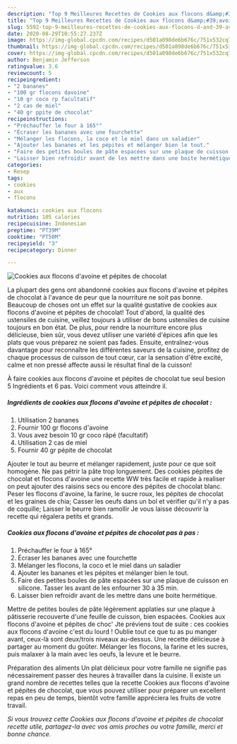 ```yaml
---
description: "Top 9 Meilleures Recettes de Cookies aux flocons d&amp;#39;avoine et pépites de chocolat"
title: "Top 9 Meilleures Recettes de Cookies aux flocons d&amp;#39;avoine et pépites de chocolat"
slug: 5592-top-9-meilleures-recettes-de-cookies-aux-flocons-d-and-39-avoine-et-pepites-de-chocolat
date: 2020-08-29T10:55:27.237Z
image: https://img-global.cpcdn.com/recipes/d501a098de6b676c/751x532cq70/cookies-aux-flocons-davoine-et-pepites-de-chocolat-photo-principale-de-la-recette.jpg
thumbnail: https://img-global.cpcdn.com/recipes/d501a098de6b676c/751x532cq70/cookies-aux-flocons-davoine-et-pepites-de-chocolat-photo-principale-de-la-recette.jpg
cover: https://img-global.cpcdn.com/recipes/d501a098de6b676c/751x532cq70/cookies-aux-flocons-davoine-et-pepites-de-chocolat-photo-principale-de-la-recette.jpg
author: Benjamin Jefferson
ratingvalue: 3.6
reviewcount: 5
recipeingredient:
- "2 bananes"
- "100 gr flocons davoine"
- "10 gr coco rp facultatif"
- "2 cas de miel"
- "40 gr ppite de chocolat"
recipeinstructions:
- "Préchauffer le four à 165°"
- "Écraser les bananes avec une fourchette"
- "Mélanger les flocons, la coco et le miel dans un saladier"
- "Ajouter les bananes et les pépites et mélanger bien le tout."
- "Faire des petites boules de pâte espacées sur une plaque de cuisson en silicone. Tasser les avant de les enfourner 30 à 35 min."
- "Laisser bien refroidir avant de les mettre dans une boite hermétique."
categories:
- Resep
tags:
- cookies
- aux
- flocons

katakunci: cookies aux flocons 
nutrition: 105 calories
recipecuisine: Indonesian
preptime: "PT39M"
cooktime: "PT50M"
recipeyield: "3"
recipecategory: Dinner

---
```



![Cookies aux flocons d&#39;avoine et pépites de chocolat](https://img-global.cpcdn.com/recipes/d501a098de6b676c/751x532cq70/cookies-aux-flocons-davoine-et-pepites-de-chocolat-photo-principale-de-la-recette.jpg)

La plupart des gens ont abandonné cookies aux flocons d&#39;avoine et pépites de chocolat à l'avance de peur que la nourriture ne soit pas bonne. Beaucoup de choses ont un effet sur la qualité gustative de cookies aux flocons d&#39;avoine et pépites de chocolat! Tout d'abord, la qualité des ustensiles de cuisine, veillez toujours à utiliser de bons ustensiles de cuisine toujours en bon état. De plus, pour rendre la nourriture encore plus délicieuse, bien sûr, vous devez utiliser une variété d'épices afin que les plats que vous préparez ne soient pas fades. Ensuite, entraînez-vous davantage pour reconnaître les différentes saveurs de la cuisine, profitez de chaque processus de cuisson de tout cœur, car la sensation d'être excité, calme et non pressé affecte aussi le résultat final de la cuisson!

<!--inarticleads1-->

À faire cookies aux flocons d&#39;avoine et pépites de chocolat tue seul besion 5 Ingrédients et 6 pas. Voici comment vous atteindre il.

##### Ingrédients de cookies aux flocons d&#39;avoine et pépites de chocolat :

1. Utilisation 2 bananes
1. Fournir 100 gr flocons d&#39;avoine
1. Vous avez besoin 10 gr coco râpé (facultatif)
1. Utilisation 2 cas de miel
1. Fournir 40 gr pépite de chocolat


Ajouter le tout au beurre et mélanger rapidement, juste pour ce que soit homogène. Ne pas pétrir la pâte trop longuement. Des cookies pépites de chocolat et flocons d&#39;avoine une recette WW très facile et rapide à realiser on peut ajouter des raisins secs ou encore des pépites de chocolat blanc. Peser les flocons d&#39;avoine, la farine, le sucre roux, les pépites de chocolat et les graines de chia; Casser les oeufs dans un bol et vérifier qu&#39;il n&#39;y a pas de coquille; Laisser le beurre bien ramollir Je vous laisse découvrir la recette qui régalera petits et grands. 

<!--inarticleads2-->

##### Cookies aux flocons d&#39;avoine et pépites de chocolat pas à pas :

1. Préchauffer le four à 165°
1. Écraser les bananes avec une fourchette
1. Mélanger les flocons, la coco et le miel dans un saladier
1. Ajouter les bananes et les pépites et mélanger bien le tout.
1. Faire des petites boules de pâte espacées sur une plaque de cuisson en silicone. Tasser les avant de les enfourner 30 à 35 min.
1. Laisser bien refroidir avant de les mettre dans une boite hermétique.


Mettre de petites boules de pâte légèrement applaties sur une plaque à pâtisserie recouverte d&#39;une feuille de cuisson, bien espacées. Cookies aux flocons d&#39;avoine et pépites de choc&#39; Jte préviens tout de suite : ces cookies aux flocons d&#39;avoine c&#39;est du lourd ! Oublie tout ce que tu as pu manger avant, ceux-là sont deux/trois niveaux au-dessus. Une recette délicieuse à partager au moment du goûter. Mélanger les flocons, la farine et les sucres, puis malaxer à la main avec les oeufs, la levure et le beurre. 

<!--inarticleads1-->

<p>
Préparation des aliments Un plat délicieux pour votre famille ne signifie pas nécessairement passer des heures à travailler dans la cuisine. Il existe un grand nombre de recettes telles que la recette Cookies aux flocons d&#39;avoine et pépites de chocolat, que vous pouvez utiliser pour préparer un excellent repas en peu de temps, bientôt votre famille appréciera les fruits de votre travail.
</p>

<p>
<i>Si vous trouvez cette Cookies aux flocons d&#39;avoine et pépites de chocolat recette utile, partagez-la avec vos amis proches ou votre famille, merci et bonne chance.</i>
</p>
